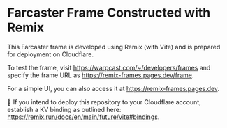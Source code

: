 # Farcaster Frame Constructed with Remix

This Farcaster frame is developed using Remix (with Vite) and is prepared for deployment on Cloudflare.

To test the frame, visit https://warpcast.com/~/developers/frames and specify the frame URL as https://remix-frames.pages.dev/frame.

For a simple UI, you can also access it at https://remix-frames.pages.dev.

🚨 If you intend to deploy this repository to your Cloudflare account, establish a KV binding as outlined here: https://remix.run/docs/en/main/future/vite#bindings.
